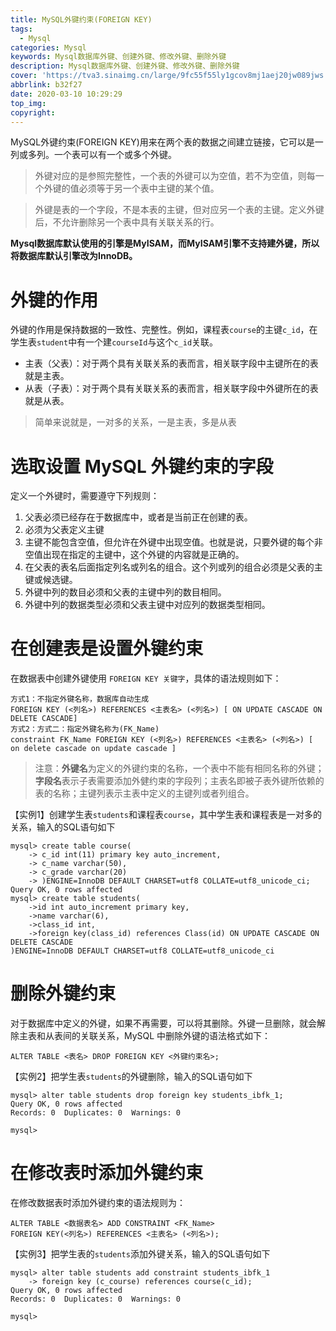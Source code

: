 ```yaml
---
title: MySQL外键约束(FOREIGN KEY)
tags:
  - Mysql
categories: Mysql
keywords: Mysql数据库外键、创建外键、修改外键、删除外键
description: Mysql数据库外键、创建外键、修改外键、删除外键
cover: 'https://tva3.sinaimg.cn/large/9fc55f55ly1gcov8mj1aej20jw089jws.jpg'
abbrlink: b32f27
date: 2020-03-10 10:29:29
top_img:
copyright:
---
```


MySQL外键约束(FOREIGN KEY)用来在两个表的数据之间建立链接，它可以是一列或多列。一个表可以有一个或多个外键。

> 外键对应的是参照完整性，一个表的外键可以为空值，若不为空值，则每一个外键的值必须等于另一个表中主键的某个值。

> 外键是表的一个字段，不是本表的主键，但对应另一个表的主键。定义外键后，不允许删除另一个表中具有关联关系的行。



**Mysql数据库默认使用的引擎是MyISAM，而MyISAM引擎不支持建外键，所以将数据库默认引擎改为InnoDB。**

# 外键的作用

外键的作用是保持数据的一致性、完整性。例如，课程表`course`的主键`c_id`，在学生表`student`中有一个建`courseId`与这个`c_id`关联。

- 主表（父表）：对于两个具有关联关系的表而言，相关联字段中主键所在的表就是主表。
- 从表（子表）：对于两个具有关联关系的表而言，相关联字段中外键所在的表就是从表。

>  简单来说就是，一对多的关系，一是主表，多是从表

#  选取设置 MySQL 外键约束的字段

定义一个外键时，需要遵守下列规则：

1. 父表必须已经存在于数据库中，或者是当前正在创建的表。
2. 必须为父表定义主键
3. 主键不能包含空值，但允许在外键中出现空值。也就是说，只要外键的每个非空值出现在指定的主键中，这个外键的内容就是正确的。
4. 在父表的表名后面指定列名或列名的组合。这个列或列的组合必须是父表的主键或候选键。
5. 外键中列的数目必须和父表的主键中列的数目相同。
6. 外键中列的数据类型必须和父表主键中对应列的数据类型相同。

# 在创建表是设置外键约束

在数据表中创建外键使用 ``FOREIGN KEY 关键字``，具体的语法规则如下：

```mysql
方式1：不指定外键名称，数据库自动生成
FOREIGN KEY (<列名>) REFERENCES <主表名> (<列名>) [ ON UPDATE CASCADE ON DELETE CASCADE]
方式2：方式二：指定外键名称为(FK_Name)
constraint FK_Name FOREIGN KEY (<列名>) REFERENCES <主表名> (<列名>) [ on delete cascade on update cascade ]
```

> 注意：**外键名**为定义的外键约束的名称，一个表中不能有相同名称的外键；**字段名**表示子表需要添加外健约束的字段列；主表名即被子表外键所依赖的表的名称；主键列表示主表中定义的主键列或者列组合。

【实例1】创建学生表`students`和课程表`course`，其中学生表和课程表是一对多的关系，输入的SQL语句如下

```mysql
mysql> create table course(
    -> c_id int(11) primary key auto_increment,
    -> c_name varchar(50),
    -> c_grade varchar(20)
    -> )ENGINE=InnoDB DEFAULT CHARSET=utf8 COLLATE=utf8_unicode_ci;
Query OK, 0 rows affected
mysql> create table students(
    ->id int auto_increment primary key,
    ->name varchar(6),
    ->class_id int,
    ->foreign key(class_id) references Class(id) ON UPDATE CASCADE ON DELETE CASCADE
)ENGINE=InnoDB DEFAULT CHARSET=utf8 COLLATE=utf8_unicode_ci
```

# 删除外键约束

对于数据库中定义的外键，如果不再需要，可以将其删除。外键一旦删除，就会解除主表和从表间的关联关系，MySQL 中删除外键的语法格式如下：

```mysql
ALTER TABLE <表名> DROP FOREIGN KEY <外键约束名>;
```

【实例2】把学生表`students`的外键删除，输入的SQL语句如下

```mysql
mysql> alter table students drop foreign key students_ibfk_1;
Query OK, 0 rows affected
Records: 0  Duplicates: 0  Warnings: 0

mysql> 
```

# 在修改表时添加外键约束

在修改数据表时添加外键约束的语法规则为：

```mysql
ALTER TABLE <数据表名> ADD CONSTRAINT <FK_Name>
FOREIGN KEY(<列名>) REFERENCES <主表名> (<列名>);
```

【实例3】把学生表的`students`添加外键关系，输入的SQL语句如下

```mysql
mysql> alter table students add constraint students_ibfk_1
    -> foreign key (c_course) references course(c_id);
Query OK, 0 rows affected
Records: 0  Duplicates: 0  Warnings: 0

mysql> 
```

